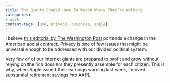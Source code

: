 ```yaml
---
title: The Giants Should Have To Watch Where They’re Walking
categories:
- work
content-tags: [usa, privacy, business, apple]
---
```


I believe [this editorial by The Washington Post](https://www.washingtonpost.com/opinions/our-privacy-regime-is-broken-congress-needs-to-create-new-norms-for-a-digital-age/2019/01/04/c70b228c-0f9d-11e9-8938-5898adc28fa2_story.html) portends a change in the American social contract. Privacy is one of few issues that might be universal enough to be addressed with our divided political system.

Very few of of our internet giants are prepared to profit and grow without relying on the rich dossiers they presently assemble for each citizen. This is why, when Apple issued their earnings warning last week, I moved substantial retirement savings *into* AAPL.
